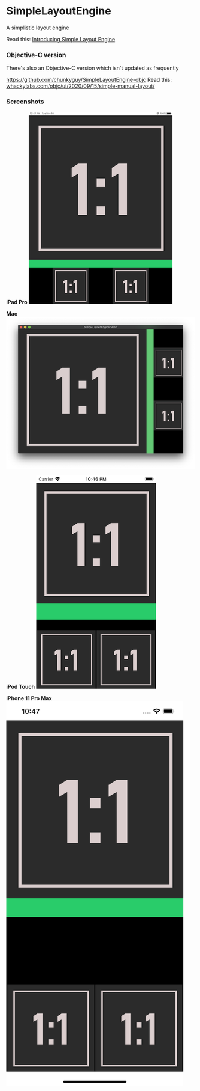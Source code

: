 # SimpleLayoutEngine

A simplistic layout engine

Read this: [Introducing Simple Layout Engine](https://whackylabs.com/swift/layout/2022/11/27/intro-simple-layout-engine/)

### Objective-C version

There's also an Objective-C version which isn't updated as frequently

https://github.com/chunkyguy/SimpleLayoutEngine-objc
Read this: [whackylabs.com/objc/ui/2020/09/15/simple-manual-layout/](https://whackylabs.com/objc/ui/2020/09/15/simple-manual-layout/)

### Screenshots

**iPad Pro**
![iPad screenshot](iPad_Pro.png)

**Mac**
![mac screenshot](mac.png)

**iPod Touch**
![iPod touch screenshot](iPod_Touch.png)

**iPhone 11 Pro Max**
![iPhone 11 screenshot](iPhone_11_Pro_Max.png)
